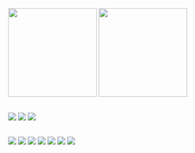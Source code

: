 <div>

<img height="180" src="https://github-readme-stats.vercel.app/api?username=RafaelReboucasc&show_icons=true&theme=dark" />
<img height="180" src="https://github-readme-stats.vercel.app/api/top-langs/?username=RafaelReboucasc&layout=compact&theme=dark" />


</div>

##

<div>
<a href="maito:rafaelreboucasc01@gmail.com" target="_blank" ><img src="https://img.shields.io/badge/Gmail-D14836?style=for-the-badge&logo=gmail&logoColor=white" /></a>
<a href="https://www.linkedin.com/in/rafaelreboucasc" target="_blank" ><img src="https://img.shields.io/badge/LinkedIn-0077B5?style=for-the-badge&logo=linkedin&logoColor=white" /></a>
<a href="https://www.instagram.com/rafaelreboucasc/" target="_blank" ><img src="https://img.shields.io/badge/Instagram-E4405F?style=for-the-badge&logo=instagram&logoColor=white" /></a>
</div>

##

<div>

<img src="https://img.shields.io/badge/HTML5-E34F26?style=for-the-badge&logo=html5&logoColor=white" />
<img src="https://img.shields.io/badge/CSS3-1572B6?style=for-the-badge&logo=css3&logoColor=white" />
<img src="https://img.shields.io/badge/JavaScript-F7DF1E?style=for-the-badge&logo=javascript&logoColor=black" />
<img src="https://img.shields.io/badge/Bootstrap-563D7C?style=for-the-badge&logo=bootstrap&logoColor=white" />
<img src="https://img.shields.io/badge/C-00599C?style=for-the-badge&logo=c&logoColor=white" />
<img src="https://img.shields.io/badge/C%2B%2B-00599C?style=for-the-badge&logo=c%2B%2B&logoColor=white" />
<img src="https://img.shields.io/badge/Python-14354C?style=for-the-badge&logo=python&logoColor=white" />
<div>
